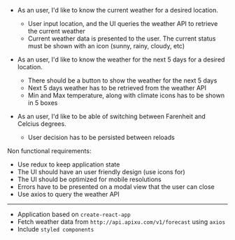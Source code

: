 * As an user, I'd like to know the current weather for a desired location.
  - User input location, and the UI queries the weather API to retrieve the current weather
  - Current weather data is presented to the user. The current status must be shown with an icon (sunny, rainy, cloudy, etc)

* As an user, I'd like to know the weather for the next 5 days for a desired location.
  - There should be a button to show the weather for the next 5 days
  - Next 5 days weather has to be retrieved from the weather API
  - Min and Max temperature, along with climate icons has to be shown in 5 boxes

* As an user, I'd like to be able of switching between Farenheit and Celcius degrees.
  - User decision has to be persisted between reloads

Non functional requirements:
- Use redux to keep application state
- The UI should have an user friendly design (use icons for)
- The UI should be optimized for mobile resolutions
- Errors have to be presented on a modal view that the user can close
- Use axios to query the weather API


-----------------------------------
- Application based on `create-react-app`
- Fetch weather data from `http://api.apixu.com/v1/forecast` using `axios`
- Include `styled components`